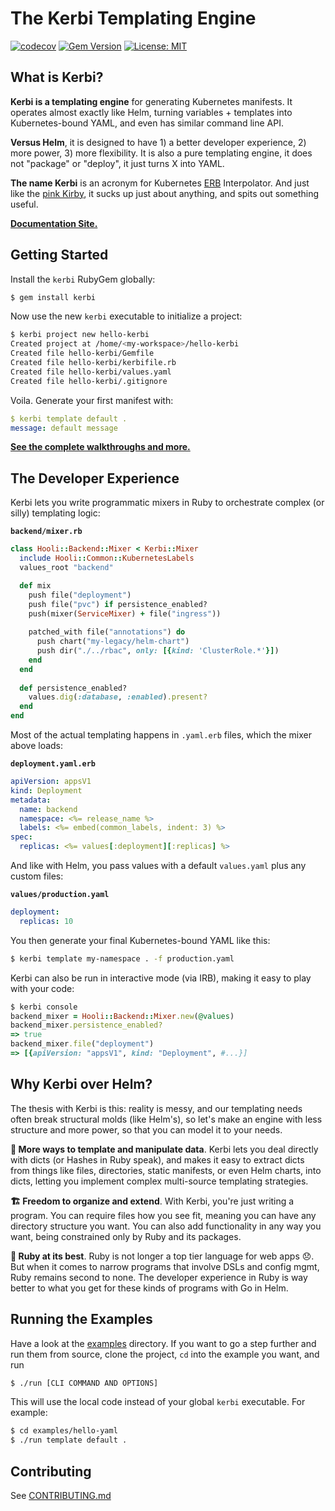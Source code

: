 
# The Kerbi Templating Engine

[![codecov](https://codecov.io/gh/nectar-cs/kerbi/branch/master/graph/badge.svg)](https://codecov.io/gh/nectar-cs/kerbi)
[![Gem Version](https://badge.fury.io/rb/kerbi.svg)](https://badge.fury.io/rb/kerbi)
[![License: MIT](https://img.shields.io/badge/License-MIT-yellow.svg)](https://opensource.org/licenses/MIT)

## What is Kerbi?

**Kerbi is a templating engine** for generating Kubernetes manifests. 
It operates almost exactly like Helm, turning variables + templates into Kubernetes-bound YAML, and even has similar command line API.

**Versus Helm**, it is designed to have 1) a better developer experience, 2) more power, 3) more flexibility. 
It is also a pure templating engine, it does not "package" or "deploy", it just turns X into YAML.

**The name Kerbi** is an acronym for Kubernetes [ERB](https://www.stuartellis.name/articles/erb/) Interpolator. 
And just like the [pink Kirby](https://en.wikipedia.org/wiki/Kirby_(character)), 
it sucks up just about anything, and spits out something useful.

**[Documentation Site.](https://xavier-9.gitbook.io/untitled/walkthroughs/getting-started)**

## Getting Started

Install the `kerbi` RubyGem globally: 

```bash
$ gem install kerbi
```

Now use the new `kerbi` executable to initialize a project:

```bash
$ kerbi project new hello-kerbi
Created project at /home/<my-workspace>/hello-kerbi
Created file hello-kerbi/Gemfile
Created file hello-kerbi/kerbifile.rb
Created file hello-kerbi/values.yaml
Created file hello-kerbi/.gitignore
```

Voila. Generate your first manifest with:

```yaml
$ kerbi template default .
message: default message
```

**[See the complete walkthroughs and more.](https://xavier-9.gitbook.io/untitled/walkthroughs/getting-started)**

## The Developer Experience

Kerbi lets you write programmatic mixers in Ruby to orchestrate complex (or silly) templating logic:    

**`backend/mixer.rb`**
```ruby
class Hooli::Backend::Mixer < Kerbi::Mixer
  include Hooli::Common::KubernetesLabels
  values_root "backend"

  def mix
    push file("deployment")
    push file("pvc") if persistence_enabled?
    push(mixer(ServiceMixer) + file("ingress"))
    
    patched_with file("annotations") do
      push chart("my-legacy/helm-chart")
      push dir("./../rbac", only: [{kind: 'ClusterRole.*'}])
    end
  end 
  
  def persistence_enabled?
    values.dig(:database, :enabled).present?
  end
end
```

Most of the actual templating happens in `.yaml.erb` files, which the mixer above loads:

**`deployment.yaml.erb`**
```yaml
apiVersion: appsV1
kind: Deployment
metadata:
  name: backend
  namespace: <%= release_name %>
  labels: <%= embed(common_labels, indent: 3) %>
spec: 
  replicas: <%= values[:deployment][:replicas] %>
```

And like with Helm, you pass values with a default `values.yaml` plus any custom files:

**`values/production.yaml`**
```yaml
deployment:
  replicas: 10
```

You then generate your final Kubernetes-bound YAML like this:

```bash
$ kerbi template my-namespace . -f production.yaml
```
 
Kerbi can also be run in interactive mode (via IRB), making it easy to play
with your code:

```ruby
$ kerbi console
backend_mixer = Hooli::Backend::Mixer.new(@values)
backend_mixer.persistence_enabled?
=> true
backend_mixer.file("deployment")
=> [{apiVersion: "appsV1", kind: "Deployment", #...}]
```


## Why Kerbi over Helm?

The thesis with Kerbi is this: reality is messy, and our templating needs often break structural 
molds (like Helm's), so let's make an engine with less structure and more power, 
so that you can model it to your needs.

**🔀 More ways to template and manipulate data**. 
Kerbi lets you deal directly with dicts (or Hashes in Ruby speak), and makes it easy to extract 
dicts from things like files, directories, static manifests, or even Helm charts, into dicts, 
letting you implement complex multi-source templating strategies.

**🏗 Freedom to organize and extend**. 
With Kerbi, you're just writing a program. 
You can require files how you see fit, meaning you can have any directory structure you want. 
You can also add functionality in any way you want, being constrained only by Ruby and its packages.

**💎 Ruby at its best**. 
Ruby is not longer a top tier language for web apps 😞. 
But when it comes to narrow programs that involve DSLs and config mgmt, Ruby remains second to none. 
The developer experience in Ruby is way better to what you get for these kinds of programs with Go in Helm.


## Running the Examples

Have a look at the [examples](https://github.com/nmachine-io/kerbi/tree/master/examples) directory. 
If you want to go a step further and run them from source, clone the project, `cd` into the example you 
want, and run 
```bash
$ ./run [CLI COMMAND AND OPTIONS] 
```
This will use the local code instead of your global `kerbi` executable. For example:

```bash
$ cd examples/hello-yaml
$ ./run template default .
```

## Contributing

See [CONTRIBUTING.md](https://github.com/nmachine-io/kerbi/blob/master/CONTRIBUTING.md)
